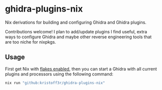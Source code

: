 # ghidra-plugins-nix

Nix derivations for building and configuring Ghidra and Ghidra plugins.

Contributions welcome! I plan to add/update plugins I find useful, extra ways to
configure Ghidra and maybe other reverse engineering tools that are too niche
for nixpkgs.

## Usage

First get Nix with [flakes enabled](https://nixos.wiki/wiki/Flakes#Enable_flakes),
then you can start a Ghidra with all current plugins and processors using the following command:

```bash
nix run "github:kristoff3r/ghidra-plugins-nix"
```